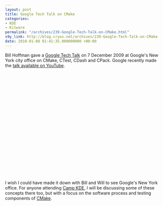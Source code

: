 ```yaml
---
layout: post
title: Google Tech Talk on CMake
categories:
- KDE
- Kitware
permalink: "/archives/239-Google-Tech-Talk-on-CMake.html"
s9y_link: http://blog.cryos.net/archives/239-Google-Tech-Talk-on-CMake.html
date: 2010-01-08 01:41:35.000000000 +00:00
---
```

<span><p>Bill Hoffman gave a <a href="http://www.youtube.com/user/googletechtalks">Google Tech Talk</a> on 7 December 2009 at Google's New York city office on CMake, CTest, CDash and CPack. Google recently made the <a href="http://www.youtube.com/watch?v=8Ut9o4OdSC0">talk available on YouTube</a>.</p>

<center><object width="560" height="340"><param name="movie" value="http://www.youtube.com/v/8Ut9o4OdSC0&hl=en_US&fs=1&"></param><param name="allowFullScreen" value="true"></param><param name="allowscriptaccess" value="always"></param><embed src="http://www.youtube.com/v/8Ut9o4OdSC0&hl=en_US&fs=1&" type="application/x-shockwave-flash" allowscriptaccess="always" allowfullscreen="true" width="560" height="340"></embed></object></center>

<p>I wish I could have made it down with Bill and Will to see Google's New York office. For anyone attending <a href="http://camp.kde.org/">Camp KDE</a>, I will be discussing some of these concepts there too, but with a focus on the software process and testing components of <a href="http://www.cmake.org/">CMake</a>.</p></span>
